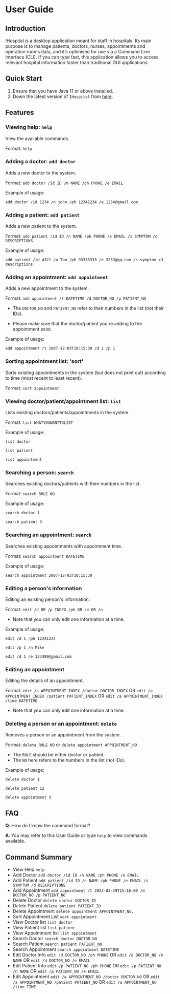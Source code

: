 # User Guide

## Introduction

IHospital is a desktop application meant for staff in hospitals. 
Its main purpose is to manage patients, doctors, nurses, appointments and operation rooms data, 
and it’s optimised for use via a Command Line Interface (CLI). If you can type fast, 
this application allows you to access relevant hospital information faster than traditional GUI applications.

## Quick Start

1. Ensure that you have Java 11 or above installed.
1. Down the latest version of `IHospital` from [here](https://github.com/AY2122S2-CS2113-T11-2/tp/releases).

## Features 

### Viewing help: `help`
View the available commands.

Format: `help`

### Adding a doctor: `add doctor`
Adds a new doctor to the system.

Format: `add doctor /id ID /n NAME /ph PHONE /e EMAIL`

Example of usage: 

`add doctor /id 1234 /n john /ph 12341234 /e 1234@gmail.com`


### Adding a patient: `add patient`
Adds a new patient to the system.

Format: `add patient /id ID /n NAME /ph PHONE /e EMAIL /s SYMPTOM /d DESCRIPTIONS`

Example of usage:

`add patient /id 4321 /n Tom /ph 93333333 /e 3233@qq.com /s symptom /d descriptions`


### Adding an appointment: `add appointment`
Adds a new appointment to the system.

Format: `add appointment /t DATETIME /d DOCTOR_NO /p PATIENT_NO`

* The `DOCTOR_NO` and `PATIENT_NO` refer to their numbers in the list (not their IDs).

* Please make sure that the doctor/patient you're adding to the appointment exist.

Example of usage:

`add appointment /t 2007-12-03T10:15:30 /d 1 /p 1`

### Sorting appointment list: 'sort'
Sorts existing appointments in the system (but does not print out) according to time (most recent to least recent).

Format: `sort appointment`

### Viewing doctor/patient/appointment list: `list`
Lists existing doctors/patients/appointments in the system.

Format: `list WHATYOUWANTTOLIST`

Example of usage:

`list doctor`

`list patient`

`list appointment`

### Searching a person: `search`
Searches existing doctors/patients with their numbers in the list.

Format: `search ROLE NO`

Example of usage:

`search doctor 1`

`search patient 3`

### Searching an appointment: `search`
Searches existing appointments with appointment time.

Format: `search appointment DATETIME`

Example of usage: 

`search appointment 2007-12-03T10:15:30`

### Editing a person's information
Editing an existing person's information.

Format: `edit /d OR /p INDEX /ph OR /e OR /n`

* Note that you can only edit one information at a time.

Example of usage:

`edit /d 1 /ph 12341234`

`edit /p 1 /n Mike`

`edit /d 1 /e 123489@gmail.com`

### Editing an appointment
Editing the details of an appointment.

Format: `edit /a APPOINTMENT_INDEX /doctor DOCTOR_INDEX` OR `edit /a APPOINTMENT_INDEX /patient PATIENT_INDEX` OR `edit /a APPOINTMENT_INDEX /time DATETIME`

* Note that you can only edit one information at a time.

### Deleting a person or an appointment: `delete`
Removes a person or an appointment from the system.

Format: `delete ROLE NO` or `delete appointment APPOINTMENT_NO`

* The `ROLE` should be either doctor or patient.
* The `NO` here refers to the numbers in the list (not IDs).

Example of usage:

`delete doctor 1`

`delete patient 12`

`delete appointment 3`


## FAQ

**Q**: How do I know the command format? 

**A**: You may refer to this User Guide or type `help` to view commands available.

## Command Summary

* View Help `help`
* Add Doctor `add doctor /id ID /n NAME /ph PHONE /e EMAIL`
* Add Patient `add patient /id ID /n NAME /ph PHONE /e EMAIL /s SYMPTOM /d DESCRIPTIONS`
* Add Appointment `add appointment /t 2022-03-19T15:16:00 /d DOCTOR_NO /p PATIENT_NO`
* Delete Doctor `delete doctor DOCTOR_ID`
* Delete Patient `delete patient PATIENT_ID`
* Delete Appointment `delete appointment APPOINTMENT_NO.`
* Sort Appointment List `sort appointment`
* View Doctor list `list doctor`
* View Patient list `list patient`
* View Appointment list `list appointment`
* Search Doctor `search doctor DOCTOR_NO`
* Search Patient `search patient PATIENT_NO`
* Search Appointment `search appointment DATETIME`
* Edit Doctor Info `edit /d DOCTOR_NO /ph PHONE` OR `edit /d DOCTOR_NO /n NAME` OR `edit /d DOCTOR_NO /e EMAIL`
* Edit Patient Info `edit /p PATIENT_NO /ph PHONE` OR `edit /p PATIENT_NO /n NAME` OR `edit /p PATIENT_NO /e EMAIL`
* Edit Appointment `edit /a APPOINTMENT_NO /doctor DOCTOR_NO` OR `edit /a APPOINTMENT_NO /patient PATIENT_NO` OR `edit /a APPOINTMENT_NO /time TIME`
